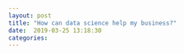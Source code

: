 ```yaml
---
layout: post
title: "How can data science help my business?"
date:  2019-03-25 13:18:30
categories:
---
```


